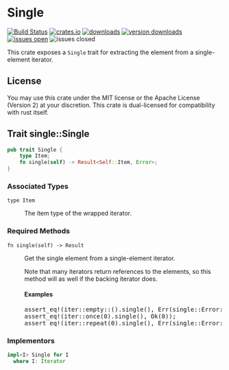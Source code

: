 # Single
[![Build Status](https://img.shields.io/travis/CAD97/rust-single.svg)](https://travis-ci.org/CAD97/rust-single)
[![crates.io](https://img.shields.io/crates/v/single.svg)](https://crates.io/crates/single)
[![downloads](https://img.shields.io/crates/d/single.svg)](https://crates.io/crates/single)
[![version downloads](https://img.shields.io/crates/dv/single.svg)](https://crates.io/crates/single)
[![issues open](https://img.shields.io/github/issues/CAD97/rust-single.svg)](https://github.com/CAD97/rust-single/issues)
![issues closed](https://img.shields.io/github/issues-closed/CAD97/rust-single.svg)

This crate exposes a `Single` trait for extracting the element from a single-element iterator.

## License

You may use this crate under the MIT license or the Apache License (Version 2)
at your discretion. This crate is dual-licensed for compatibility with rust itself.

## Trait single::Single

```rust
pub trait Single {
    type Item;
    fn single(self) -> Result<Self::Item, Error>;
}
```

### Associated Types

<dl>
  <dt><code>type Item</code>
  <dd><p>The item type of the wrapped iterator.
</dl>

### Required Methods

<dl>
  <dt><code>fn single(self) -> Result<Self::Item, Error></code>
  <dd>
    <p>Get the single element from a single-element iterator.
    <p>Note that many iterators return references to the elements, so this method will as well if the backing iterator does.
    <h4>Examples</h4>
<pre>assert_eq!(iter::empty::<i32>().single(), Err(single::Error::NoElements));
assert_eq!(iter::once(0).single(), Ok(0));
assert_eq!(iter::repeat(0).single(), Err(single::Error::MultipleElements));</pre>
</dl>

### Implementors

```rust
impl<I> Single for I
  where I: Iterator
```
